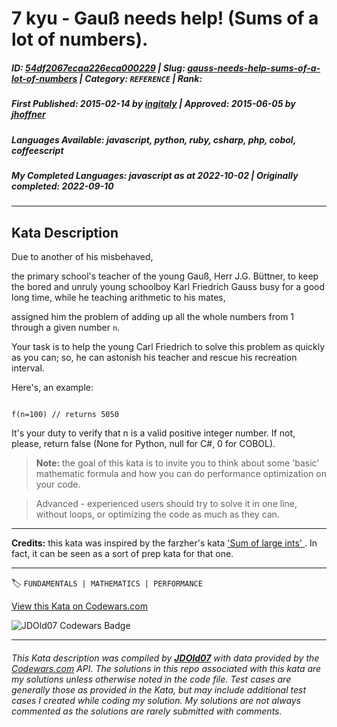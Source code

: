 # 7 kyu - Gauß needs help! (Sums  of a lot of numbers).

##### **ID**: [54df2067ecaa226eca000229](https://www.codewars.com/kata/54df2067ecaa226eca000229) | **Slug**: [gauss-needs-help-sums-of-a-lot-of-numbers](https://www.codewars.com/kata/54df2067ecaa226eca000229) | **Category**: `REFERENCE` | **Rank**: <span style="color:white">7 kyu</span>

##### **First Published**: 2015-02-14 ***by*** [ingitaly](https://www.codewars.com/users/ingitaly) | **Approved**: 2015-06-05 ***by*** [jhoffner](https://www.codewars.com/users/jhoffner)

##### **Languages Available**: javascript, python, ruby, csharp, php, cobol, coffeescript

##### **My Completed Languages**: javascript ***as at*** 2022-10-02 | **Originally completed**: 2022-09-10

---

## Kata Description


Due to another of his misbehaved, 

the primary school's teacher of the young Gauß,  Herr J.G. Büttner, to keep the bored and unruly young schoolboy Karl Friedrich Gauss busy for a good long time, while he teaching arithmetic to his mates,

assigned him the problem of adding up all the whole numbers from 1 through a given number `n`.



Your task is to help the young Carl Friedrich to solve this problem as quickly as you can; so, he can astonish his teacher and rescue his recreation interval.



Here's, an example:



```

f(n=100) // returns 5050 

```



It's your duty to verify that n is a valid positive integer number. If not, please, return false (None for Python, null for C#, 0 for COBOL).



> **Note:** the goal of this kata is to invite you to think about some 'basic' mathematic formula and how you can do performance optimization on your code. 



> Advanced - experienced users should try to solve it in one line, without loops, or optimizing the code as much as they can.



-----



**Credits:** this kata was inspired by the farzher's kata <a href="http://www.codewars.com/kata/54c2fc0552791928c9000517">'Sum of large ints' </a>. In fact, it can be seen as a sort of prep kata for that one. 



---


🏷 `FUNDAMENTALS | MATHEMATICS | PERFORMANCE`


[View this Kata on Codewars.com](https://www.codewars.com/kata/54df2067ecaa226eca000229)

![](https://www.codewars.com/users/jdold07/badges/large "JDOld07 Codewars Badge")

---

###### *This Kata description was compiled by [**JDOld07**](https://tpstech.dev) with data provided by the [Codewars.com](https://www.codewars.com) API.  The solutions in this repo associated with this kata are my solutions unless otherwise noted in the code file.  Test cases are generally those as provided in the Kata, but may include additional test cases I created while coding my solution.  My solutions are not always commented as the solutions are rarely submitted with comments.*
